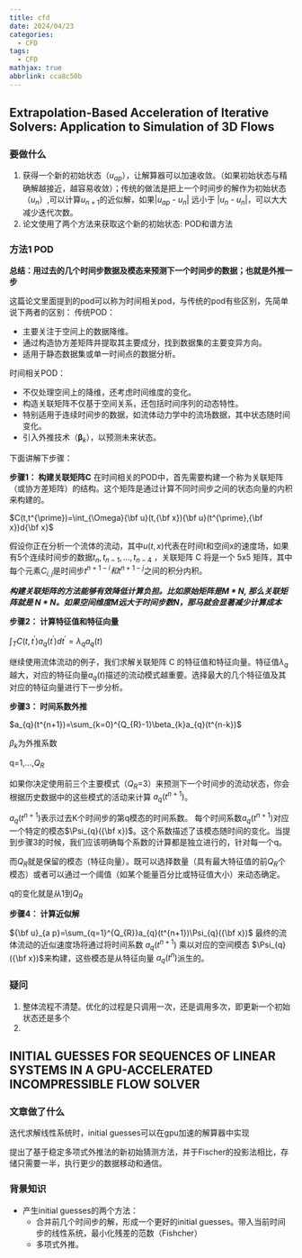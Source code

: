 ```yaml
---
title: cfd
date: 2024/04/23
categories:
  - CFD
tags:
  - CFD
mathjax: true
abbrlink: cca8c50b
---
```




## Extrapolation-Based Acceleration of Iterative Solvers: Application to Simulation of 3D Flows

### 要做什么
1. 获得一个新的初始状态（$u_{ap}$），让解算器可以加速收敛。（如果初始状态与精确解越接近，越容易收敛）；传统的做法是把上一个时间步的解作为初始状态（$u_{n}$）,可以计算$u_{n+1}$的近似解，如果|$u_{ap}$ - $u_{n}$| 远小于 |$u_{n}$ - $u_{n}$|，可以大大减少迭代次数。
2. 论文使用了两个方法来获取这个新的初始状态: POD和谱方法

### 方法1 POD

**总结：用过去的几个时间步数据及模态来预测下一个时间步的数据；也就是外推一步**

这篇论文里面提到的pod可以称为时间相关pod，与传统的pod有些区别，先简单说下两者的区别：
传统POD：

- 主要关注于空间上的数据降维。
- 通过构造协方差矩阵并提取其主要成分，找到数据集的主要变异方向。
- 适用于静态数据集或单一时间点的数据分析。
  
时间相关POD：

- 不仅处理空间上的降维，还考虑时间维度的变化。
- 构造关联矩阵不仅基于空间关系，还包括时间序列的动态特性。
- 特别适用于连续时间步的数据，如流体动力学中的流场数据，其中状态随时间变化。
- 引入外推技术（${\boldsymbol{\beta}}_{k}$），以预测未来状态。

下面讲解下步骤：

**步骤1： 构建关联矩阵C**
在时间相关的POD中，首先需要构建一个称为关联矩阵（或协方差矩阵）的结构。这个矩阵是通过计算不同时间步之间的状态向量的内积来构建的。

$C(t,t^{\prime})=\int_{\Omega}{\bf u}(t,{\bf x}){\bf u}(t^{\prime},{\bf x})d{\bf x}$

假设你正在分析一个流体的流动，其中$u(t,x)$代表在时间t和空间x的速度场，如果有5个连续时间步的数据$t_n, t_{n-1}, \ldots, t_{n-4}$ ，关联矩阵 C 将是一个 5x5 矩阵，其中每个元素$C_{i,j}$是时间步$t^{n+1-i}和t^{n+1-j}$之间的积分内积。


***构建关联矩阵的方法能够有效降低计算负担。比如原始矩阵是M * N, 那么关联矩阵就是 N * N。如果空间维度M远大于时间步数N，那马就会显著减少计算成本***

**步骤2： 计算特征值和特征向量**

$\int_{T}C(t,t^{\prime})a_{q}(t^{\prime})d t^{\prime}=\lambda_{q}a_{q}(t)$

继续使用流体流动的例子，我们求解关联矩阵 C 的特征值和特征向量。特征值$\lambda_{q}$越大，对应的特征向量$a_{q}(t)$描述的流动模式越重要。选择最大的几个特征值及其对应的特征向量进行下一步分析。

**步骤3： 时间系数外推**

$a_{q}(t^{n+1})=\sum_{k=0}^{Q_{R}-1}\beta_{k}a_{q}(t^{n-k})$

$\beta_{k}$为外推系数

q=1,...,$Q_R$

如果你决定使用前三个主要模式（$Q_R$=3）来预测下一个时间步的流动状态，你会根据历史数据中的这些模式的活动来计算 $a_{q}(t^{n+1})$。

$a_{q}(t^{n+1})$表示过去K个时间步的第q模态的时间系数。
每个时间系数$a_{q}(t^{n+1})$对应一个特定的模态$\Psi_{q}({\bf x})$。这个系数描述了该模态随时间的变化。当提到步骤3的时候，我们应该明确每个系数的计算都是独立进行的，针对每一个q。


而$Q_R$就是保留的模态（特征向量）。既可以选择数量（具有最大特征值的前$Q_R$个模态）或者可以通过一个阈值（如某个能量百分比或特征值大小）来动态确定。

q的变化就是从1到$Q_R$

**步骤4： 计算近似解**

${\bf u}_{a p}=\sum_{q=1}^{Q_{R}}a_{q}(t^{n+1})\Psi_{q}({\bf x})$
最终的流体流动的近似速度场将通过将时间系数 
$a_{q}(t^{n+1})$ 乘以对应的空间模态 ​$\Psi_{q}({\bf x})$来构建，这些模态是从特征向量 $a_{q}(t^{n})$派生的。

### 疑问

1. 整体流程不清楚。优化的过程是只调用一次，还是调用多次，即更新一个初始状态还是多个
2. 

## INITIAL GUESSES FOR SEQUENCES OF LINEAR SYSTEMS IN A GPU-ACCELERATED INCOMPRESSIBLE FLOW SOLVER

### 文章做了什么
迭代求解线性系统时，initial guesses可以在gpu加速的解算器中实现

提出了基于稳定多项式外推法的新初始猜测方法，并于Fischer的投影法相比，存储只需要一半，执行更少的数据移动和通信。

### 背景知识

- 产生initial guesses的两个方法：
  - 合并前几个时间步的解，形成一个更好的initial guesses。带入当前时间步的线性系统，最小化残差的范数（Fishcher）
  - 多项式外推。